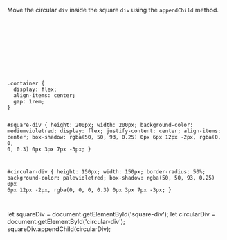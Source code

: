 Move the circular `div` inside
the square `div` using the
`appendChild` method.

<Editor lang="javascript" type="exercise">
<code>
<panel lang="html">
<section class="container">
  <div id="square-div"></div>
  <div id="circular-div"></div>
</section>
</panel>
<panel lang="css">
.container {
  display: flex;
  align-items: center;
  gap: 1rem;
}

#square-div {
  height: 200px;
  width: 200px;
  background-color: mediumvioletred;
  display: flex;
  justify-content: center;
  align-items: center;
  box-shadow: rgba(50, 50, 93, 0.25) 0px 6px 12px -2px, rgba(0, 0, 0, 0.3) 0px 3px 7px -3px;
}

#circular-div {
  height: 150px;
  width: 150px;
  border-radius: 50%;
  background-color: palevioletred;
  box-shadow: rgba(50, 50, 93, 0.25) 0px 6px 12px -2px, rgba(0, 0, 0, 0.3) 0px 3px 7px -3px;
}
</panel>
<panel lang="javascript">

</panel>
</code>

<solution>
let squareDiv = document.getElementById('square-div');
let circularDiv = document.getElementById('circular-div');
squareDiv.appendChild(circularDiv);
</solution>
</Editor>